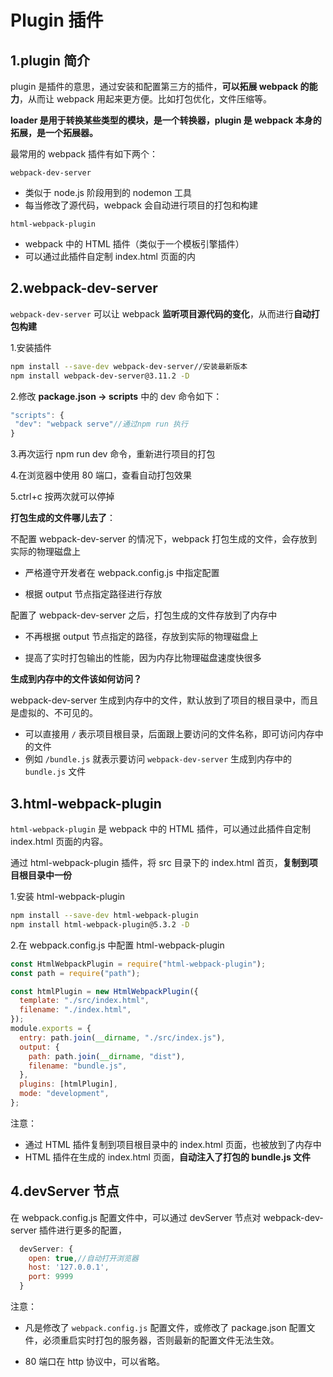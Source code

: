 # Plugin 插件

## 1.plugin 简介

plugin 是插件的意思，通过安装和配置第三方的插件，**可以拓展 webpack 的能力**，从而让 webpack 用起来更方便。比如打包优化，文件压缩等。

**loader 是用于转换某些类型的模块，是一个转换器，plugin 是 webpack 本身的拓展，是一个拓展器。**

最常用的 webpack 插件有如下两个：

`webpack-dev-server`

- 类似于 node.js 阶段用到的 nodemon 工具
- 每当修改了源代码，webpack 会自动进行项目的打包和构建

`html-webpack-plugin`

- webpack 中的 HTML 插件（类似于一个模板引擎插件）
- 可以通过此插件自定制 index.html 页面的内

## 2.webpack-dev-server

`webpack-dev-server` 可以让 webpack **监听项目源代码的变化**，从而进行**自动打包构建**

1.安装插件

```bash
npm install --save-dev webpack-dev-server//安装最新版本
npm install webpack-dev-server@3.11.2 -D
```

2.修改 **package.json -> scripts** 中的 dev 命令如下：

```js
"scripts": {
 "dev": "webpack serve"//通过npm run 执行
}
```

3.再次运行 npm run dev 命令，重新进行项目的打包

4.在浏览器中使用 80 端口，查看自动打包效果

5.ctrl+c 按两次就可以停掉

**打包生成的文件哪儿去了**：

不配置 webpack-dev-server 的情况下，webpack 打包生成的文件，会存放到实际的物理磁盘上

- 严格遵守开发者在 webpack.config.js 中指定配置

- 根据 output 节点指定路径进行存放

配置了 webpack-dev-server 之后，打包生成的文件存放到了内存中

- 不再根据 output 节点指定的路径，存放到实际的物理磁盘上

- 提高了实时打包输出的性能，因为内存比物理磁盘速度快很多

**生成到内存中的文件该如何访问？**

webpack-dev-server 生成到内存中的文件，默认放到了项目的根目录中，而且是虚拟的、不可见的。

- 可以直接用 `/` 表示项目根目录，后面跟上要访问的文件名称，即可访问内存中的文件
- 例如 `/bundle.js` 就表示要访问 `webpack-dev-server` 生成到内存中的 `bundle.js` 文件

## 3.html-webpack-plugin

`html-webpack-plugin` 是 webpack 中的 HTML 插件，可以通过此插件自定制 index.html 页面的内容。

通过 html-webpack-plugin 插件，将 src 目录下的 index.html 首页，**复制到项目根目录中一份**

1.安装 html-webpack-plugin

```bash
npm install --save-dev html-webpack-plugin
npm install html-webpack-plugin@5.3.2 -D
```

2.在 webpack.config.js 中配置 html-webpack-plugin

```js
const HtmlWebpackPlugin = require("html-webpack-plugin");
const path = require("path");

const htmlPlugin = new HtmlWebpackPlugin({
  template: "./src/index.html",
  filename: "./index.html",
});
module.exports = {
  entry: path.join(__dirname, "./src/index.js"),
  output: {
    path: path.join(__dirname, "dist"),
    filename: "bundle.js",
  },
  plugins: [htmlPlugin],
  mode: "development",
};
```

注意：

- 通过 HTML 插件复制到项目根目录中的 index.html 页面，也被放到了内存中
- HTML 插件在生成的 index.html 页面，**自动注入了打包的 bundle.js 文件**

## 4.devServer 节点

在 webpack.config.js 配置文件中，可以通过 devServer 节点对 webpack-dev-server 插件进行更多的配置，

```js
  devServer: {
    open: true,//自动打开浏览器
    host: '127.0.0.1',
    port: 9999
  }
```

注意：

- 凡是修改了 `webpack.config.js` 配置文件，或修改了 package.json 配置文件，必须重启实时打包的服务器，否则最新的配置文件无法生效。

- 80 端口在 http 协议中，可以省略。
